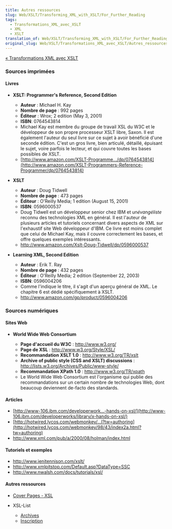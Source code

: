 ```yaml
---
title: Autres ressources
slug: Web/XSLT/Transforming_XML_with_XSLT/For_Further_Reading
tags:
  - Transformations_XML_avec_XSLT
  - XML
  - XSLT
translation_of: Web/XSLT/Transforming_XML_with_XSLT/For_Further_Reading
original_slug: Web/XSLT/Transformations_XML_avec_XSLT/Autres_ressources
---
```

[« Transformations XML avec XSLT](/fr/docs/Transformations_XML_avec_XSLT)

### Sources imprimées

#### Livres

- **XSLT: Programmer's Reference, Second Edition**

  - **Auteur**&nbsp;: Michael H. Kay
  - **Nombre de page**&nbsp;: 992 pages
  - **Éditeur**&nbsp;: Wrox; 2 edition (May 3, 2001)
  - **ISBN**: 0764543814
  - Michael Kay est membre du groupe de travail XSL du W3C et le développeur de son propre processeur XSLT libre,
    Saxon. Il est également l'auteur du seul livre sur ce sujet à avoir bénéficié d'une seconde édition. C'est un
    gros livre, bien articulé, détaillé, épuisant le sujet, voire parfois le lecteur, et qui couvre toutes les bases
    possibles de XSLT.
  - [http://www.amazon.com/XSLT-Programme.../dp/0764543814](http://www.amazon.com/XSLT-Programmers-Reference-Programmer/dp/0764543814)

- **XSLT**

  - **Auteur**&nbsp;: Doug Tidwell
  - **Nombre de page**&nbsp;: 473 pages
  - **Éditeur**&nbsp;: O'Reilly Media; 1 edition (August 15, 2001)
  - **ISBN**: 0596000537
  - Doug Tidwell est un développeur senior chez IBM et un*évangéliste* reconnu des technologies XML en
    général. Il est l'auteur de plusieurs articles et tutoriels concernant divers aspects de XML sur l'exhaustif
    site Web développeur d'IBM. Ce livre est moins complet que celui de Michael Kay, mais il couvre correctement les
    bases, et offre quelques exemples intéressants.
  - <http://www.amazon.com/Xslt-Doug-Tidwell/dp/0596000537>

- **Learning XML, Second Edition**

  - **Auteur**&nbsp;: Erik T. Ray
  - **Nombre de page**&nbsp;: 432 pages
  - **Éditeur**&nbsp;: O'Reilly Media; 2 edition (September 22, 2003)
  - **ISBN**: 0596004206
  - Comme l'indique le titre, il s'agit d'un aperçu général de XML. Le chapitre 6 est dédié spécifiquement à XSLT.
  - <http://www.amazon.com/gp/product/0596004206>

### Sources numériques

#### Sites Web

- **World Wide Web Consortium**

  - **Page d'accueil du W3C**&nbsp;: <http://www.w3.org/>
  - **Page de XSL**&nbsp;: <http://www.w3.org/Style/XSL/>
  - **Recommandation XSLT 1.0**&nbsp;: <http://www.w3.org/TR/xslt>
  - **Archive of public style (CSS and XSLT) discussions**&nbsp;: <http://lists.w3.org/Archives/Public/www-style/>
  - **Recommandation XPath 1.0**&nbsp;: <http://www.w3.org/TR/xpath>
  - Le World Wide Web Consortium est l'organisme qui publie des recommandations sur un certain nombre de technologies Web, dont beaucoup deviennent de-facto des standards.

#### Articles

- [http://www-106.ibm.com/developerwork...-hands-on-xsl/](http://www-106.ibm.com/developerworks/library/x-hands-on-xsl/)
- [http://hotwired.lycos.com/webmonkey/...l?tw=authoring](http://hotwired.lycos.com/webmonkey/98/43/index2a.html?tw=authoring)
- <http://www.xml.com/pub/a/2000/08/holman/index.html>

#### Tutoriels et exemples

- <http://www.jenitennison.com/xslt/>
- <http://www.xmlpitstop.com/Default.asp?DataType=SSC>
- <http://www.nwalsh.com/docs/tutorials/xsl/>

#### Autres ressources

- [Cover Pages - XSL](http://www.oasis-open.org/cover/xsl.html)
- XSL-List

  - [Archives](http://www.biglist.com/lists/xsl-list/archives/)
  - [Inscription](http://www.mulberrytech.com/xsl/xsl-list/)
